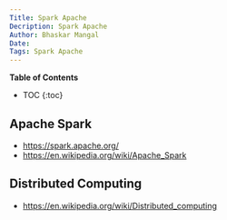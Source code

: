 ```yaml
---
Title: Spark Apache
Decription: Spark Apache
Author: Bhaskar Mangal
Date: 
Tags: Spark Apache
---
```


**Table of Contents**
* TOC
{:toc}


## Apache Spark
- https://spark.apache.org/
- https://en.wikipedia.org/wiki/Apache_Spark

## Distributed Computing
- https://en.wikipedia.org/wiki/Distributed_computing
